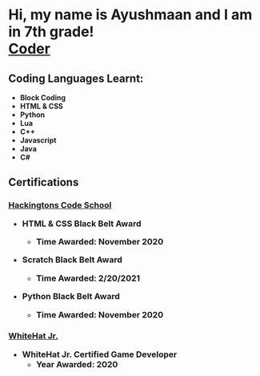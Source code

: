 <h1>Hi, my name is Ayushmaan and I am in 7th grade! <br/><a href="https://github.com/Ayushmaan-PCG">Coder</a>

<h2>Coding Languages Learnt:</h2>

- <b>Block Coding</b>
- <b>HTML & CSS</b>
- <b>Python</b>
- <b>Lua</b>
- <b>C++</b>
- <b>Javascript</b>
- <b>Java</b>
- <b>C#</b>

<h2>Certifications</h2>
<h3/><a href="https://hackingtons.com">Hackingtons Code School</a>

- <b>HTML & CSS Black Belt Award</b>
 	- Time Awarded: November 2020

- <b>Scratch Black Belt Award</b>
	- Time Awarded: 2/20/2021
  
- <b>Python Black Belt Award</b>
	- Time Awarded: November 2020


<h3/><a href="https://www.byjusfutureschool.com/">WhiteHat Jr.</a>

- <b>WhiteHat Jr. Certified Game Developer</b>
	- Year Awarded: 2020
